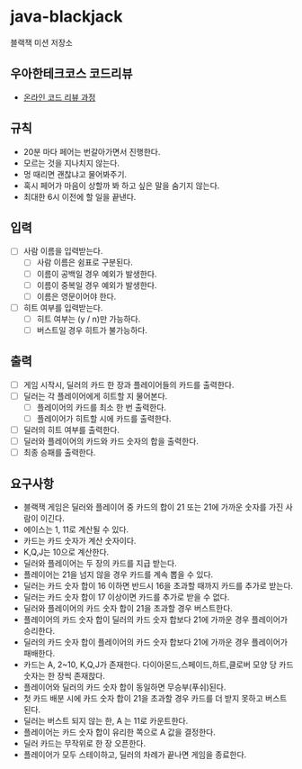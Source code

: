 # java-blackjack

블랙잭 미션 저장소

## 우아한테크코스 코드리뷰

- [온라인 코드 리뷰 과정](https://github.com/woowacourse/woowacourse-docs/blob/master/maincourse/README.md)

## 규칙
 - 20분 마다 페어는 번갈아가면서 진행한다.
 - 모르는 것을 지나치지 않는다.
 - 멍 때리면 괜찮냐고 물어봐주기.
 - 혹시 페어가 마음이 상할까 봐 하고 싶은 말을 숨기지 않는다.
 - 최대한 6시 이전에 할 일을 끝낸다.
 
## 입력
 - [ ] 사람 이름을 입력받는다.
   - [ ] 사람 이름은 쉼표로 구분된다.
   - [ ] 이름이 공백일 경우 예외가 발생한다.
   - [ ] 이름이 중복일 경우 예외가 발생한다.
   - [ ] 이름은 영문이어야 한다.
 - [ ] 히트 여부를 입력받는다.
   - [ ] 히트 여부는 (y / n)만 가능하다.
   - [ ] 버스트일 경우 히트가 불가능하다.
 
## 출력
- [ ] 게임 시작시, 딜러의 카드 한 장과 플레이어들의 카드를 출력한다.
- [ ] 딜러는 각 플레이어에게 히트할 지 물어본다.
  - [ ] 플레이어의 카드를 최소 한 번 출력한다.
  - [ ] 플레이어가 히트할 시에 카드를 출력한다.
- [ ] 딜러의 히트 여부를 출력한다.
- [ ] 딜러와 플레이어의 카드와 카드 숫자의 합을 출력한다.
- [ ] 최종 승패를 출력한다. 

## 요구사항
- 블랙잭 게임은 딜러와 플레이어 중 카드의 합이 21 또는 21에 가까운 숫자를 가진 사람이 이긴다.
- 에이스는 1, 11로 계산될 수 있다.
- 카드는 카드 숫자가 계산 숫자이다.
- K,Q,J는 10으로 계산한다.
- 딜러와 플레이어는 두 장의 카드를 지급 받는다.
- 플레이어는 21을 넘지 않을 경우 카드를 계속 뽑을 수 있다.
- 딜러는 카드 숫자 합이 16 이하면 반드시 16을 초과할 때까지 카드를 추가로 받는다.
- 딜러는 카드 숫자 합이 17 이상이면 카드를 추가로 받을 수 없다.
- 딜러와 플레이어의 카드 숫자 합이 21을 초과할 경우 버스트한다.
- 플레이어의 카드 숫자 합이 딜러의 카드 숫자 합보다 21에 가까운 경우 플레이어가 승리한다.
- 딜러의 카드 숫자 합이 플레이어의 카드 숫자 합보다 21에 가까운 경우 플레이어가 패배한다.
- 카드는 A, 2~10, K,Q,J가 존재한다. 다이아몬드,스페이드,하트,클로버 모양 당 카드 숫자는 한 장씩 존재핝다.
- 플레이어와 딜러의 카드 숫자 합이 동일하면 무승부(푸쉬)된다.
- 첫 카드 배분 시에 카드 숫자 합이 21을 초과할 경우 카드를 더 받지 못하고 버스트된다.
- 딜러는 버스트 되지 않는 한, A 는 11로 카운트한다.
- 플레이어는 카드 숫자 합이 유리한 쪽으로 A 값을 결정한다.
- 딜러 카드는 무작위로 한 장 오픈한다.
- 플레이어가 모두 스테이하고, 딜러의 차례가 끝나면 게임을 종료한다.
